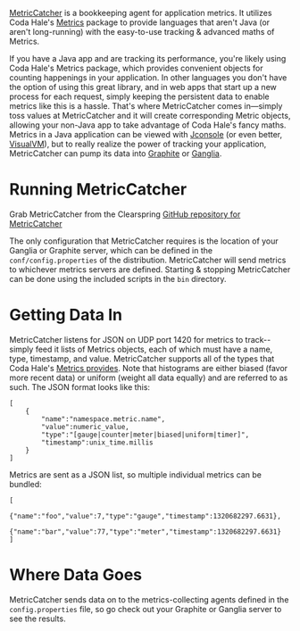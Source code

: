 [MetricCatcher](http://github.com/clearspring/MetricCatcher) is a bookkeeping agent for application metrics.  It
utilizes Coda Hale's [Metrics](http://github.com/codahale/metrics) package to provide languages that aren't Java (or
aren't long-running) with the easy-to-use tracking & advanced maths of Metrics.

If you have a Java app and are tracking its performance, you're likely using Coda Hale's Metrics package, which provides
convenient objects for counting happenings in your application.  In other languages you don't have the option of using
this great library, and in web apps that start up a new process for each request, simply keeping the persistent data to
enable metrics like this is a hassle.  That's where MetricCatcher comes in—simply toss values at MetricCatcher and it
will create corresponding Metric objects, allowing your non-Java app to take advantage of Coda Hale's fancy maths.
Metrics in a Java application can be viewed with [Jconsole](http://openjdk.java.net/tools/svc/jconsole/) (or even
better, [VisualVM](http://visualvm.java.net)), but to really realize the power of tracking your application,
MetricCatcher can pump its data into [Graphite](http://graphite.wikidot.com) or
[Ganglia](http://ganglia.sourceforge.net).

# Running MetricCatcher

Grab MetricCatcher from the Clearspring [GitHub repository for MetricCatcher](http://github.com/clearspring/MetricCatcher)

The only configuration that MetricCatcher requires is the location of your Ganglia or Graphite server, which can be
defined in the `conf/config.properties` of the distribution.  MetricCatcher will send metrics to whichever metrics
servers are defined.  Starting & stopping MetricCatcher can be done using the included scripts in the `bin` directory.

# Getting Data In

MetricCatcher listens for JSON on UDP port 1420 for metrics to track--simply feed it lists of Metrics objects, each of
which must have a name, type, timestamp, and value.  MetricCatcher supports all of the types that Coda Hale's [Metrics
provides](http://metrics.codahale.com/getting-started.html).  Note that histograms are either biased (favor more recent
data) or uniform (weight all data equally) and are referred to as such.  The JSON format looks like this:

    [
        {
            "name":"namespace.metric.name",
            "value":numeric_value,
            "type":"[gauge|counter|meter|biased|uniform|timer]",
            "timestamp":unix_time.millis
        }
    ]

Metrics are sent as a JSON list, so multiple individual metrics can be bundled:

    [
        {"name":"foo","value":7,"type":"gauge","timestamp":1320682297.6631},
        {"name":"bar","value":77,"type":"meter","timestamp":1320682297.6631}
    ]

# Where Data Goes

MetricCatcher sends data on to the metrics-collecting agents defined in the `config.properties` file, so go check out
your Graphite or Ganglia server to see the results.
